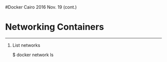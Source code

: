 #Docker Cairo 2016 Nov. 19 (cont.)



# Networking Containers
-------------------------

1. List networks

      $ docker network ls

